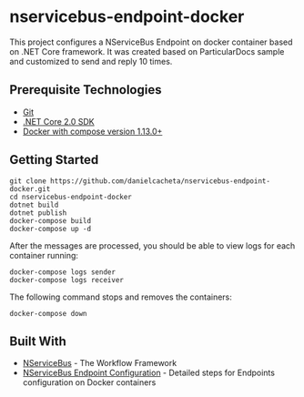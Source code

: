 # nservicebus-endpoint-docker
This project configures a NServiceBus Endpoint on docker container based on .NET Core framework.
It was created based on ParticularDocs sample and customized to send and reply 10 times.

## Prerequisite Technologies

* [Git](https://git-scm.com/downloads)
* [.NET Core 2.0 SDK](https://www.microsoft.com/net/download)
* [Docker with compose version 1.13.0+](https://www.docker.com/get-docker)

## Getting Started

```
git clone https://github.com/danielcacheta/nservicebus-endpoint-docker.git
cd nservicebus-endpoint-docker
dotnet build
dotnet publish
docker-compose build
docker-compose up -d
```
After the messages are processed, you should be able to view logs for each container running:
```
docker-compose logs sender
docker-compose logs receiver
```
The following command stops and removes the containers:
```
docker-compose down
```

## Built With

* [NServiceBus](https://docs.particular.net/nservicebus/) - The Workflow Framework
* [NServiceBus Endpoint Configuration](https://docs.particular.net/samples/hosting/docker/) - Detailed steps for Endpoints configuration on Docker containers